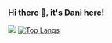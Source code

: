 ### Hi there 👋, it's Dani here!

![](https://komarev.com/ghpvc/?danifitriantoo=your-github-username)
[![Top Langs](https://github-readme-stats.vercel.app/api/top-langs/?username=danifitriantoo&hide=javascript,html,css&layout=compact&theme=dark)](https://github.com/danifitriantoo/github-readme-stats)

<!--
**danifitriantoo/danifitriantoo** is a ✨ _special_ ✨ repository because its `README.md` (this file) appears on your GitHub profile.

Here are some ideas to get you started:


-->

